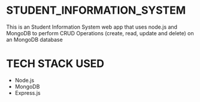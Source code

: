 # STUDENT_INFORMATION_SYSTEM
This is an Student Information System web app that uses node.js and MongoDB to perform CRUD Operations (create, read, update and delete)  on an MongoDB database

# TECH STACK USED
* Node.js
* MongoDB
* Express.js
